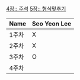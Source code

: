 [4장:: 주석](https://radical-colony-e9a.notion.site/4-4e45d7ca82764af283e7e69ce3369d36)
[5장:: 형식맞추기](https://radical-colony-e9a.notion.site/5-2c44aee22367496b905f3fa985d90355)

| Name | Seo Yeon Lee |
| --- | --- |
| 1주차 | X |
| 2주차 | X |
| 3주차 | O |
| 4주차 | 
